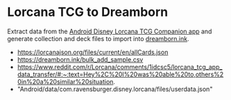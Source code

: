 # Lorcana TCG to Dreamborn
Extract data from the [Android Disney Lorcana TCG Companion app](https://play.google.com/store/apps/details?id=com.ravensburger.disney.lorcana&hl=nl) and generate collection and deck files to import into [dreamborn.ink](https://dreamborn.ink).

- https://lorcanajson.org/files/current/en/allCards.json
- https://dreamborn.ink/bulk_add_sample.csv
- https://www.reddit.com/r/Lorcana/comments/1idcsc5/lorcana_tcg_app_data_transfer/#:~:text=Hey%2C%20I%20was%20able%20to,others%20in%20a%20similar%20situation.
- "Android/data/com.ravensburger.disney.lorcana/files/userdata.json"
